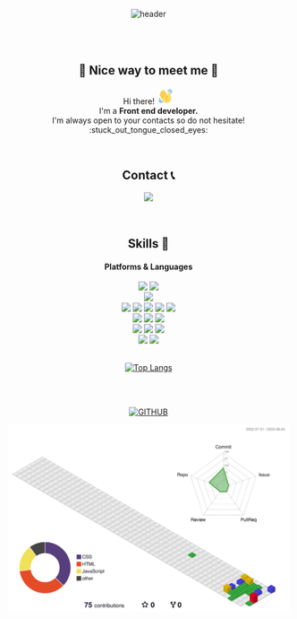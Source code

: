 <div align=center>

<!-- ![header](https://capsule-render.vercel.app/api?type=waving&color=timeGradient&text=Welcome%20to%20My%20GitHub%20👋&animation=twinkling&fontSize=35&fontAlignY=40&fontAlign=70&height=250) -->
![header](https://capsule-render.vercel.app/api?type=slice&color=0:eef4d2,100:fb8883&height=200&section=header&text=Hi!%20I'm%20ji-young!&fontAlign=50&fontAlignY=70&fontSize=90&fontColor=000000)
<br/>
<br/>
<br/>
<br/>


## :sparkling_heart: Nice way to meet me :sparkling_heart:

<p>
   Hi there! <img src="./img/wave-hello.gif" height="30"><br/>
   I'm a <strong>Front end developer.</strong> <br/>
   I'm always open to your contacts so do not hesitate! :stuck_out_tongue_closed_eyes:<br/>
</p>
<br/>



## Contact 📞

<p>
  <a href="mailto:jypark912@naver.com" target="_blank"><img src="https://img.shields.io/badge/jypark912@naver.com-EA4335?style=for-the-badge&logo=Gmail&logoColor=white"/></a>
</p>
<br/>


## Skills 💪

#### Platforms & Languages

<div>
  <img src="https://img.shields.io/badge/windows10-0078D6?style=for-the-badge&logo=windows10&logoColor=white"/>
  <img src="https://img.shields.io/badge/visualstudiocode-007ACC?style=for-the-badge&logo=visualstudiocode&logoColor=white"/>
</div>
<div>
  <img src="https://img.shields.io/badge/html5-E34F26?style=for-the-badge&logo=html5&logoColor=white"/>
</div>
<div>
  <img src="https://img.shields.io/badge/css3-1572B6?style=for-the-badge&logo=css3&logoColor=white"/>
  <img src="https://img.shields.io/badge/sass-CC6699?style=for-the-badge&logo=sass&logoColor=white"/>
  <img src="https://img.shields.io/badge/cssmodules-000000?style=for-the-badge&logo=cssmodules&logoColor=white"/>
  <img src="https://img.shields.io/badge/styledcomponents-DB7093?style=for-the-badge&logo=styledcomponents&logoColor=white"/>
  <img src="https://img.shields.io/badge/bootstrap-7952B3?style=for-the-badge&logo=bootstrap&logoColor=white"/>
</div>
<div>
  <img src="https://img.shields.io/badge/javascript-F7DF1E?style=for-the-badge&logo=javascript&logoColor=white"/>
  <img src="https://img.shields.io/badge/nodedotjs-339933?style=for-the-badge&logo=nodedotjs&logoColor=white"/>
  <img src="https://img.shields.io/badge/jquery-0769AD?style=for-the-badge&logo=jquery&logoColor=white"/>
</div>
<div>
  <img src="https://img.shields.io/badge/React-61DAFB?style=for-the-badge&logo=React&logoColor=black"/>
  <img src="https://img.shields.io/badge/reactrouter-CA4245?style=for-the-badge&logo=reactrouter&logoColor=white"/>
  <img src="https://img.shields.io/badge/redux-764ABC?style=for-the-badge&logo=redux&logoColor=white"/>
</div>
<div>
  <img src="https://img.shields.io/badge/git-F05032?style=for-the-badge&logo=git&logoColor=white"/>
  <img src="https://img.shields.io/badge/github-181717?style=for-the-badge&logo=github&logoColor=white"/>
</div>

<br/>

[![Top Langs](https://github-readme-stats.vercel.app/api/top-langs/?username=zi-young&layout=donut)](https://github.com/zi-young/github-readme-stats)

<br/>
<br/>

[![GITHUB](https://hits.seeyoufarm.com/api/count/incr/badge.svg?url=https%3A%2F%2Fgithub.com%2Fzi-young&count_bg=%23000000&title_bg=%23003f39&icon=github.svg&icon_color=%23FFFFFF&title=GITHUB&edge_flat=false)](https://github.com/zi-young)

![](./profile-3d-contrib/profile-gitblock.svg)
</div>
